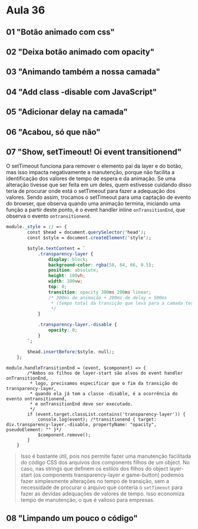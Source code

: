# Aula 36

## 01 "Botão animado com css"

## 02 "Deixa botão animado com opacity"

## 03 "Animando também a nossa camada"

## 04 "Add class -disable com JavaScript"

## 05 "Adicionar delay na camada"

## 06 "Acabou, só que não"

## 07 "Show, setTimeout! Oi event transitionend"

O setTimeout funciona para remover o elemento pai da layer e do botão, mas isso impacta negativamente a manutenção, porque não facilita a identificação dos valores de tempo de espera e da animação. Se uma alteração tivesse que ser feita em um deles, quem estivesse cuidando disso teria de procurar onde está o setTimeout para fazer a adequação dos valores. Sendo assim, trocamos o setTimeout para uma captação de evento do browser, que observa quando uma animação termina, iniciando uma função a partir deste ponto, é o event handler inline `onTransitionEnd`, que observa o evento `ontransitionend`.

```CSS
module._style = () => {
        const $head = document.querySelector('head');
        const $style = document.createElement('style');

        $style.textContent = `
            .transparency-layer {
                display: block;
                background-color: rgba(58, 64, 66, 0.5);
                position: absolute;
                height: 100vh;
                width: 100vw;
                top: 0;
                transition: opacity 300ms 200ms linear;
                /* 300ms de animação + 200ms de delay = 500ms
                 * (tempo total da transição que leva para a camada ter a classe -disable)
                 */
            }

            .transparency-layer.-disable {
                opacity: 0;
            }
        `;

        $head.insertBefore($style, null);
    };
```

```JS
module.handleTransitionEnd = (event, $component) => {
        /*Ambos os filhos de layer-start são alvos do event handler onTransitionEnd,
         * logo, precisamos especificar que o fim da transição do transparency-layer,
         * quando ela já tem a classe -disable, é a ocorrência do evento ontransitionend,
         * e onTransitionEnd deve ser executado.
         */
        if (event.target.classList.contains('transparency-layer')) {
            console.log(event); /*transitionend { target: div.transparency-layer.-disable, propertyName: "opacity", pseudoElement: "" }*/
            $component.remove();
        }
    }
```

>Isso é bastante útil, pois nos permite fazer uma manutenção facilitada do código CSS dos arquivos dos components filhos de um object. No caso, nas strings que definem os estilos dos filhos do object layer-start (os components transparency-layer e game-button) podemos fazer simplesmente alterações no tempo de transição, sem a necessidade de procurar o arquivo que conteria o `setTimeout` para fazer as devidas adequações de valores de tempo. Isso economiza tempo de manutenção, o que é valioso para empresas.

## 08 "Limpando um pouco o código"